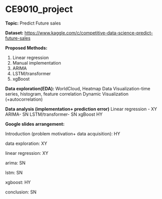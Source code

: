 # CE9010_project
**Topic:** Predict Future sales

**Dataset:** https://www.kaggle.com/c/competitive-data-science-predict-future-sales

**Proposed Methods:**
1) Linear regression
2) Manual implementation
3) ARIMA
4) LSTM/transformer
5) xgBoost

**Data exploration(EDA):**
WorldCloud, Heatmap
Data Visualization-time series, histogram, feature correlation
Dynamic Visualization (+autocorrelation)

**Data analysis (implementation+ prediction error)**
Linear regression - XY
ARIMA- SN 
LSTM/transformer- SN 
xgBoost HY


**Google slides arrangement:**

Introduction (problem motivation+ data acquisition): HY 

data exploration: XY

linear regression: XY 

arima: SN 

lstm: SN 

xgboost: HY 

conclusion: SN 







